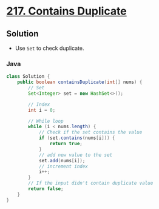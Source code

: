 # [217. Contains Duplicate](https://leetcode.com/problems/contains-duplicate)

## Solution
- Use `Set` to check duplicate.

### Java
```java
class Solution {
    public boolean containsDuplicate(int[] nums) {
        // Set
        Set<Integer> set = new HashSet<>();

        // Index
        int i = 0;

        // While loop
        while (i < nums.length) {
            // Check if the set contains the value
            if (set.contains(nums[i])) {
                return true;
            }
            // add new value to the set
            set.add(nums[i]);
            // increment index
            i++;
        }
        // If the input didn't contain duplicate value
        return false;
    }
}
```